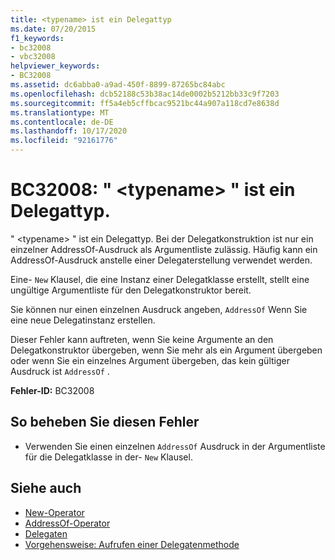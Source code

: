 ```yaml
---
title: <typename> ist ein Delegattyp
ms.date: 07/20/2015
f1_keywords:
- bc32008
- vbc32008
helpviewer_keywords:
- BC32008
ms.assetid: dc6abba0-a9ad-450f-8899-87265bc84abc
ms.openlocfilehash: dcb52188c53b38ac14de0002b5212bb33c9f7203
ms.sourcegitcommit: ff5a4eb5cffbcac9521bc44a907a118cd7e8638d
ms.translationtype: MT
ms.contentlocale: de-DE
ms.lasthandoff: 10/17/2020
ms.locfileid: "92161776"
---
```

# <a name="bc32008-typename-is-a-delegate-type"></a>BC32008: " \<typename> " ist ein Delegattyp.

" \<typename> " ist ein Delegattyp. Bei der Delegatkonstruktion ist nur ein einzelner AddressOf-Ausdruck als Argumentliste zulässig. Häufig kann ein AddressOf-Ausdruck anstelle einer Delegaterstellung verwendet werden.

 Eine- `New` Klausel, die eine Instanz einer Delegatklasse erstellt, stellt eine ungültige Argumentliste für den Delegatkonstruktor bereit.

 Sie können nur einen einzelnen Ausdruck angeben, `AddressOf` Wenn Sie eine neue Delegatinstanz erstellen.

 Dieser Fehler kann auftreten, wenn Sie keine Argumente an den Delegatkonstruktor übergeben, wenn Sie mehr als ein Argument übergeben oder wenn Sie ein einzelnes Argument übergeben, das kein gültiger Ausdruck ist `AddressOf` .

 **Fehler-ID:** BC32008

## <a name="to-correct-this-error"></a>So beheben Sie diesen Fehler

- Verwenden Sie einen einzelnen `AddressOf` Ausdruck in der Argumentliste für die Delegatklasse in der- `New` Klausel.

## <a name="see-also"></a>Siehe auch

- [New-Operator](../operators/new-operator.md)
- [AddressOf-Operator](../operators/addressof-operator.md)
- [Delegaten](../../programming-guide/language-features/delegates/index.md)
- [Vorgehensweise: Aufrufen einer Delegatenmethode](../../programming-guide/language-features/delegates/how-to-invoke-a-delegate-method.md)

